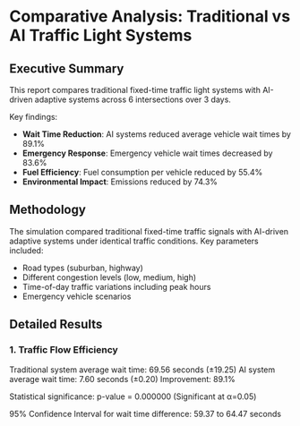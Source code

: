 # Comparative Analysis: Traditional vs AI Traffic Light Systems

## Executive Summary

This report compares traditional fixed-time traffic light systems with AI-driven adaptive systems across 6 intersections over 3 days.

Key findings:
- **Wait Time Reduction**: AI systems reduced average vehicle wait times by 89.1%
- **Emergency Response**: Emergency vehicle wait times decreased by 83.6%
- **Fuel Efficiency**: Fuel consumption per vehicle reduced by 55.4%
- **Environmental Impact**: Emissions reduced by 74.3%

## Methodology

The simulation compared traditional fixed-time traffic signals with AI-driven adaptive systems under identical traffic conditions.
Key parameters included:
- Road types (suburban, highway)
- Different congestion levels (low, medium, high)
- Time-of-day traffic variations including peak hours
- Emergency vehicle scenarios

## Detailed Results

### 1. Traffic Flow Efficiency

Traditional system average wait time: 69.56 seconds (±19.25)
AI system average wait time: 7.60 seconds (±0.20)
Improvement: 89.1%

Statistical significance: p-value = 0.000000 (Significant at α=0.05)

95% Confidence Interval for wait time difference: 59.37 to 64.47 seconds